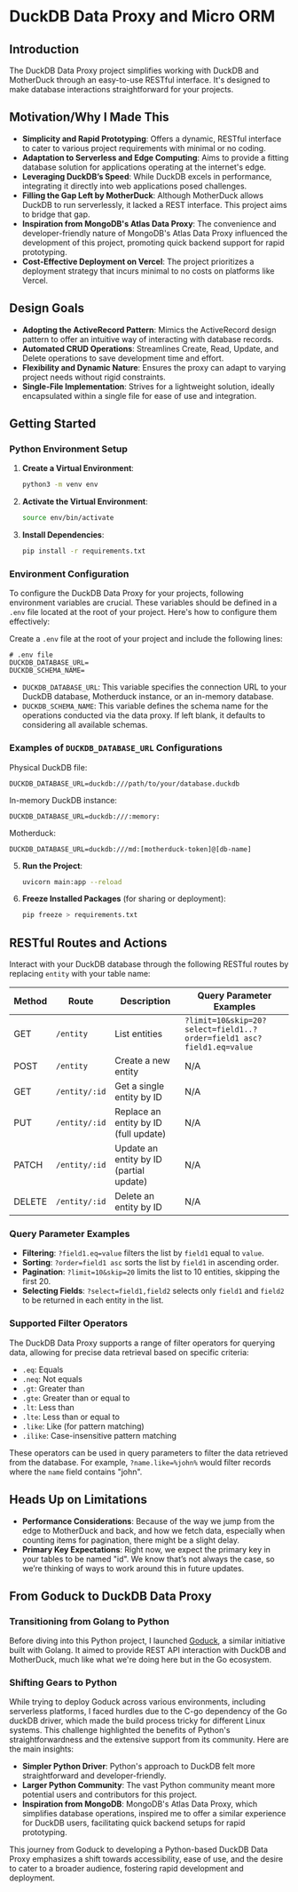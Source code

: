 # DuckDB Data Proxy and Micro ORM

## Introduction

The DuckDB Data Proxy project simplifies working with DuckDB and MotherDuck through an easy-to-use RESTful interface. It's designed to make database interactions straightforward for your projects.

## Motivation/Why I Made This

- **Simplicity and Rapid Prototyping**: Offers a dynamic, RESTful interface to cater to various project requirements with minimal or no coding.
- **Adaptation to Serverless and Edge Computing**: Aims to provide a fitting database solution for applications operating at the internet's edge.
- **Leveraging DuckDB’s Speed**: While DuckDB excels in performance, integrating it directly into web applications posed challenges.
- **Filling the Gap Left by MotherDuck**: Although MotherDuck allows DuckDB to run serverlessly, it lacked a REST interface. This project aims to bridge that gap.
- **Inspiration from MongoDB's Atlas Data Proxy**: The convenience and developer-friendly nature of MongoDB's Atlas Data Proxy influenced the development of this project, promoting quick backend support for rapid prototyping.
- **Cost-Effective Deployment on Vercel**: The project prioritizes a deployment strategy that incurs minimal to no costs on platforms like Vercel.

## Design Goals

- **Adopting the ActiveRecord Pattern**: Mimics the ActiveRecord design pattern to offer an intuitive way of interacting with database records.
- **Automated CRUD Operations**: Streamlines Create, Read, Update, and Delete operations to save development time and effort.
- **Flexibility and Dynamic Nature**: Ensures the proxy can adapt to varying project needs without rigid constraints.
- **Single-File Implementation**: Strives for a lightweight solution, ideally encapsulated within a single file for ease of use and integration.


## Getting Started

### Python Environment Setup

1. **Create a Virtual Environment**: 
   ```bash
   python3 -m venv env
   ```
2. **Activate the Virtual Environment**: 
   ```bash
   source env/bin/activate
   ```
3. **Install Dependencies**: 
   ```bash
   pip install -r requirements.txt
   ```
### Environment Configuration

To configure the DuckDB Data Proxy for your projects, following environment variables are crucial. These variables should be defined in a `.env` file located at the root of your project. Here's how to configure them effectively:

Create a `.env` file at the root of your project and include the following lines:

```env
# .env file
DUCKDB_DATABASE_URL=
DUCKDB_SCHEMA_NAME=
```

- `DUCKDB_DATABASE_URL`: This variable specifies the connection URL to your DuckDB database, Motherduck instance, or an in-memory database.
- `DUCKDB_SCHEMA_NAME`: This variable defines the schema name for the operations conducted via the data proxy. If left blank, it defaults to considering all available schemas.

### Examples of `DUCKDB_DATABASE_URL` Configurations

Physical DuckDB file:

```env
DUCKDB_DATABASE_URL=duckdb:///path/to/your/database.duckdb
```
In-memory DuckDB instance:

```env
DUCKDB_DATABASE_URL=duckdb:///:memory:
```

Motherduck:

```env
DUCKDB_DATABASE_URL=duckdb:///md:[motherduck-token]@[db-name]
```
5. **Run the Project**:

   ```bash
   uvicorn main:app --reload
   ```

6. **Freeze Installed Packages** (for sharing or deployment): 
   ```bash
   pip freeze > requirements.txt
   ```

## RESTful Routes and Actions

Interact with your DuckDB database through the following RESTful routes by replacing `entity` with your table name:

| Method | Route             | Description                               | Query Parameter Examples                              |
|--------|-------------------|-------------------------------------------|-------------------------------------------------------|
| GET    | `/entity`         | List entities                             | `?limit=10&skip=20?select=field1..?order=field1 asc?field1.eq=value` |
| POST   | `/entity`         | Create a new entity                       | N/A                                                     |
| GET    | `/entity/:id`     | Get a single entity by ID                 | N/A                                                     |
| PUT    | `/entity/:id`     | Replace an entity by ID (full update)     | N/A                                                     |
| PATCH  | `/entity/:id`     | Update an entity by ID (partial update)   | N/A                                                     |
| DELETE | `/entity/:id`     | Delete an entity by ID                    | N/A                                                     |

### Query Parameter Examples

- **Filtering**: `?field1.eq=value` filters the list by `field1` equal to `value`.
- **Sorting**: `?order=field1 asc` sorts the list by `field1` in ascending order.
- **Pagination**: `?limit=10&skip=20` limits the list to 10 entities, skipping the first 20.
- **Selecting Fields**: `?select=field1,field2` selects only `field1` and `field2` to be returned in each entity in the list.

### Supported Filter Operators

The DuckDB Data Proxy supports a range of filter operators for querying data, allowing for precise data retrieval based on specific criteria:

- `.eq`: Equals
- `.neq`: Not equals
- `.gt`: Greater than
- `.gte`: Greater than or equal to
- `.lt`: Less than
- `.lte`: Less than or equal to
- `.like`: Like (for pattern matching)
- `.ilike`: Case-insensitive pattern matching

These operators can be used in query parameters to filter the data retrieved from the database. For example, `?name.like=%john%` would filter records where the `name` field contains "john".

## Heads Up on Limitations

- **Performance Considerations**: Because of the way we jump from the edge to MotherDuck and back, and how we fetch data, especially when counting items for pagination, there might be a slight delay.
- **Primary Key Expectations**: Right now, we expect the primary key in your tables to be named "id". We know that’s not always the case, so we’re thinking of ways to work around this in future updates.


## From Goduck to DuckDB Data Proxy

### Transitioning from Golang to Python
Before diving into this Python project, I launched [Goduck](https://github.com/senthilsweb/goduck), a similar initiative built with Golang. It aimed to provide REST API interaction with DuckDB and MotherDuck, much like what we're doing here but in the Go ecosystem.

### Shifting Gears to Python
While trying to deploy Goduck across various environments, including serverless platforms, I faced hurdles due to the C-go dependency of the Go duckDB driver, which made the build process tricky for different Linux systems. This challenge highlighted the benefits of Python's straightforwardness and the extensive support from its community. Here are the main insights:

- **Simpler Python Driver**: Python's approach to DuckDB felt more straightforward and developer-friendly.
- **Larger Python Community**: The vast Python community meant more potential users and contributors for this project.
- **Inspiration from MongoDB**: MongoDB's Atlas Data Proxy, which simplifies database operations, inspired me to offer a similar experience for DuckDB users, facilitating quick backend setups for rapid prototyping.

This journey from Goduck to developing a Python-based DuckDB Data Proxy emphasizes a shift towards accessibility, ease of use, and the desire to cater to a broader audience, fostering rapid development and deployment.















